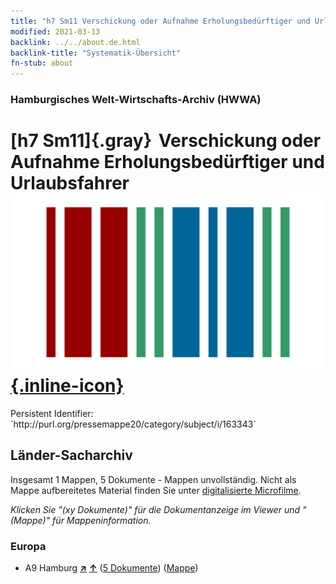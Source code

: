 ```yaml
---
title: "h7 Sm11 Verschickung oder Aufnahme Erholungsbedürftiger und Urlaubsfahrer"
modified: 2021-03-13
backlink: ../../about.de.html
backlink-title: "Systematik-Übersicht"
fn-stub: about
---
```


### Hamburgisches Welt-Wirtschafts-Archiv (HWWA)

# [h7 Sm11]{.gray}&#8201; Verschickung oder Aufnahme Erholungsbedürftiger und Urlaubsfahrer &#160; [![Wikidata](/images/Wikidata-logo.svg "Wikidata"){.inline-icon}](http://www.wikidata.org/entity/Q104700119)

<div class="hint">Persistent Identifier: `http://purl.org/pressemappe20/category/subject/i/163343`</div>







## Länder-Sacharchiv




Insgesamt 1 Mappen, 5 Dokumente - Mappen unvollständig.
Nicht als Mappe aufbereitetes Material finden Sie unter [digitalisierte Microfilme](/film/h1_sh.de.html).

_Klicken Sie "(xy Dokumente)" für die Dokumentanzeige im Viewer und "(Mappe)" für Mappeninformation._




### Europa

- A9 Hamburg [**&nearr;**](../../../geo/i/140905/about.de.html "Hamburg (alle Mappen)") [**&uarr;**](../../../geo/about.de.html#A9 "Ländersystematik") (<a href="https://pm20.zbw.eu/iiifview/folder/sh/140905,163343" title="über: Hamburg : Verschickung oder Aufnahme Erholungsbedürftiger und Urlaubsfahrer" target="_blank">5 Dokumente</a>) ([Mappe](../../../../folder/sh/1409xx/140905/1633xx/163343/about.de.html))








